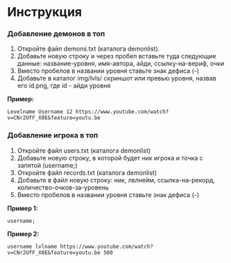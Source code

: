 # Инструкция
### Добавление демонов в топ
1. Откройте файл demons.txt (каталога demonlist).
2. Добавьте новую строку и через пробел вставьте туда следующие данные: название-уровня, имя-автора, айди, ссылку-на-вериф, очки
3. Вместо пробелов в названии уровня ставьте знак дефиса (-)<br>
4. Добавьте в каталог img/lvls/ скриншот или превью уровня, назвав его id.png, где id - айди уровня

**Пример:** 
```
Levelname Username 12 https://www.youtube.com/watch?v=CNr2UfF_X0E&feature=youtu.be
```

### Добавление игрока в топ
1. Откройте файл users.txt (каталога demonlist)
2. Добавьте новую строку, в которой будет ник игрока и точка с запятой (username;)
3. Откройте файл records.txt (каталога demonlist)
4. Добавьте в файл новую строку: ник, лвлнейм, ссылка-на-рекорд, количество-очков-за-уровень
5. Вместо пробелов в названии уровня ставьте знак дефиса (-)<br>

**Пример 1:**
```
username;
```

**Пример 2:**
```
username lvlname https://www.youtube.com/watch?v=CNr2UfF_X0E&feature=youtu.be 500
```
